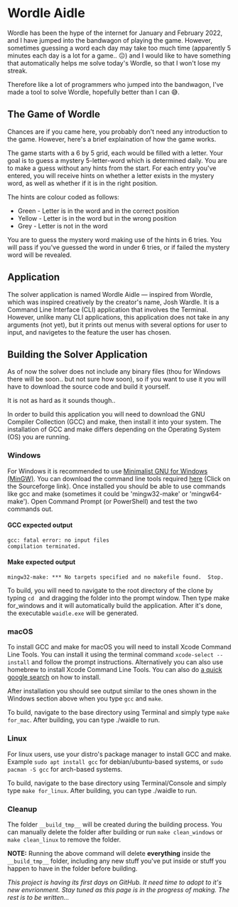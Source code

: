 # Wordle Aidle
Wordle has been the hype of the internet for January and February 2022, and I have jumped into the bandwagon of playing the game. However, sometimes guessing a word each day may take too much time (apparently 5 minutes each day is a lot for a game.. 😐) and I would like to have something that automatically helps me solve today's Wordle, so that I won't lose my streak.

Therefore like a lot of programmers who jumped into the bandwagon, I've made a tool to solve Wordle, hopefully better than I can 😅.

## The Game of Wordle
Chances are if you came here, you probably don't need any introduction to the game. However, here's a brief explaination of how the game works.

The game starts with a 6 by 5 grid, each would be filled with a letter. Your goal is to guess a mystery 5-letter-word which is determined daily. You are to make a guess without any hints from the start. For each entry you've entered, you will receive hints on whether a letter exists in the mystery word, as well as whether if it is in the right position.

The hints are colour coded as follows:
 - Green - Letter is in the word and in the correct position
 - Yellow - Letter is in the word but in the wrong position
 - Grey - Letter is not in the word

You are to guess the mystery word making use of the hints in 6 tries. You will pass if you've guessed the word in under 6 tries, or if failed the mystery word will be revealed.

## Application
The solver application is named Wordle Aidle — inspired from Wordle, which was inspired creatively by the creator's name, Josh Wardle. It is a Command Line Interface (CLI) application that involves the Terminal. However, unlike many CLI applications, this application does not take in any arguments (not yet), but it prints out menus with several options for user to input, and navigetes to the feature the user has chosen.

## Building the Solver Application
As of now the solver does not include any binary files (thou for Windows there will be soon.. but not sure how soon), so if you want to use it you will have to download the source code and build it yourself.

It is not as hard as it sounds though..

In order to build this application you will need to download the GNU Compiler Collection (GCC) and make, then install it into your system. The installation of GCC and make differs depending on the Operating System (OS) you are running.

### Windows
For Windows it is recommended to use [Minimalist GNU for Windows (MinGW)](https://www.mingw-w64.org/). You can download the command line tools required [here](https://www.mingw-w64.org/downloads/#mingw-builds) (Click on the Sourceforge link). Once installed you should be able to use commands like gcc and make (sometimes it could be 'mingw32-make' or 'mingw64-make'). Open Command Prompt (or PowerShell) and test the two commands out.
#### GCC expected output
```
gcc: fatal error: no input files
compilation terminated.
```
#### Make expected output
```
mingw32-make: *** No targets specified and no makefile found.  Stop.
```
To build, you will need to navigate to the root directory of the clone by typing `cd ` and dragging the folder into the prompt window. Then type make for_windows and it will automatically build the application. After it's done, the executable `waidle.exe` will be generated.
### macOS
To install GCC and make for macOS you will need to install Xcode Command Line Tools. You can install it using the terminal command `xcode-select --install` and follow the prompt instructions. Alternatively you can also use homebrew to install Xcode Command Line Tools. You can also do [a quick google search](https://www.google.com/search?q=xcode+command+line+tools) on how to install.

After installation you should see output similar to the ones shown in the Windows section above when you type `gcc` and `make`.

To build, navigate to the base directory using Terminal and simply type `make for_mac`. After building, you can type ./waidle to run.
### Linux
For linux users, use your distro's package manager to install GCC and make. Example `sudo apt install gcc` for debian/ubuntu-based systems, or `sudo pacman -S gcc` for arch-based systems.

To build, navigate to the base directory using Terminal/Console and simply type `make for_linux`. After building, you can type ./waidle to run.

### Cleanup
The folder `__build_tmp__` will be created during the building process. You can manually delete the folder after building or run `make clean_windows` or `make clean_linux` to remove the folder.

**NOTE:** Running the above command will delete **everything** inside the `__build_tmp__` folder, including any new stuff you've put inside or stuff you happen to have in the folder before building.

*This project is having its first days on GitHub. It need time to adopt to it's new envrionment.
Stay tuned as this page is in the progress of making. The rest is to be written...*
